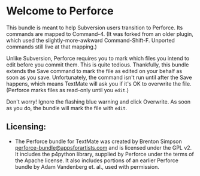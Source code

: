 Welcome to Perforce
===================

This bundle is meant to help Subversion users transition to Perforce.  Its commands are mapped to Command-4.  (It was forked from an older plugin, which used the slightly-more-awkward Command-Shift-F.  Unported commands still live at that mapping.)

Unlike Subversion, Perforce requires you to mark which files you intend to edit before you commit them.  This is quite tedious.  Thankfully, this bundle extends the Save command to mark the file as edited on your behalf as soon as you save.  Unfortunately, the command isn't run until after the Save happens, which means TextMate will ask you if it's OK to overwrite the file.  (Perforce marks files as read-only until you `edit`.)

Don't worry!  Ignore the flashing blue warning and click Overwrite.  As soon as you do, the bundle will mark the file with `edit`.

Licensing:
----------

 - The Perforce bundle for TextMate was created by Brenton Simpson <perforce-bundle@appsforartists.com> and is licensed under the GPL v2.  It includes the p4python library, supplied by Perforce under the terms of the Apache license.  It also includes portions of an earlier Perforce bundle by Adam Vandenberg et. al., used with permission.